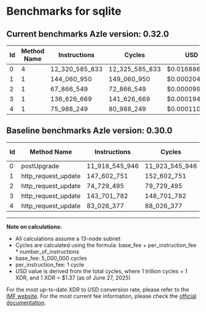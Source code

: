 # Benchmarks for sqlite

## Current benchmarks Azle version: 0.32.0
| Id | Method Name | Instructions | Cycles | USD | USD/Million Calls | Change |
|-----------|-------------|------------|--------|-----|--------------|-------|
| 0 | 4 | 12_320_585_833 | 12_325_585_833 | $0.0168860526 | $16_886.05 | <font color="red">+402_039_887</font> |
| 1 | 1 | 144_060_950 | 149_060_950 | $0.0002042135 | $204.21 | <font color="green">-3_541_801</font> |
| 2 | 1 | 67_866_549 | 72_866_549 | $0.0000998272 | $99.82 | <font color="green">-6_862_946</font> |
| 3 | 1 | 136_626_669 | 141_626_669 | $0.0001940285 | $194.02 | <font color="green">-7_075_113</font> |
| 4 | 1 | 75_988_249 | 80_988_249 | $0.0001109539 | $110.95 | <font color="green">-7_038_128</font> |

## Baseline benchmarks Azle version: 0.30.0
| Id | Method Name | Instructions | Cycles | USD | USD/Million Calls |
|-----------|-------------|------------|--------|-----|--------------|
| 0 | postUpgrade | 11_918_545_946 | 11_923_545_946 | $0.0163352579 | $16_335.25 |
| 1 | http_request_update | 147_602_751 | 152_602_751 | $0.0002090658 | $209.06 |
| 2 | http_request_update | 74_729_495 | 79_729_495 | $0.0001092294 | $109.22 |
| 3 | http_request_update | 143_701_782 | 148_701_782 | $0.0002037214 | $203.72 |
| 4 | http_request_update | 83_026_377 | 88_026_377 | $0.0001205961 | $120.59 |



---

**Note on calculations:**
- All calculations assume a 13-node subnet
- Cycles are calculated using the formula: base_fee + per_instruction_fee \* number_of_instructions
- base_fee: 5_000_000 cycles
- per_instruction_fee: 1 cycle
- USD value is derived from the total cycles, where 1 trillion cycles = 1 XDR, and 1 XDR = $1.37 (as of June 27, 2025)

For the most up-to-date XDR to USD conversion rate, please refer to the [IMF website](https://www.imf.org/external/np/fin/data/rms_sdrv.aspx).
For the most current fee information, please check the [official documentation](https://internetcomputer.org/docs/references/cycles-cost-formulas).
